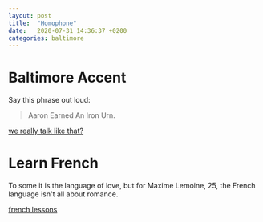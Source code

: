```yaml
---
layout: post
title:  "Homophone"
date:   2020-07-31 14:36:37 +0200
categories: baltimore 
---
```

# Baltimore Accent

Say this phrase out loud:

> Aaron Earned An Iron Urn.

[we really talk like that?](https://youtu.be/Oj7a-p4psRA)

# Learn French

To some it is the language of love, but for Maxime Lemoine, 25, the French language isn't all about romance.

[french lessons](https://www.youtube.com/c/mexemluv/videos)